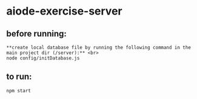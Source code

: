 # aiode-exercise-server

## before running: <br>
    **create local database file by running the following command in the main project dir (/server):** <br>
    node config/initDatabase.js

## to run: <br>
    npm start
